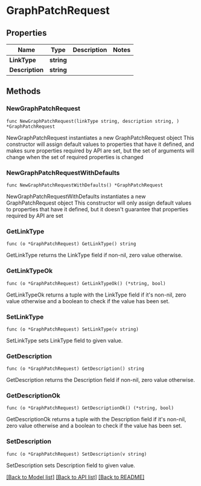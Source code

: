 # GraphPatchRequest

## Properties

Name | Type | Description | Notes
------------ | ------------- | ------------- | -------------
**LinkType** | **string** |  | 
**Description** | **string** |  | 

## Methods

### NewGraphPatchRequest

`func NewGraphPatchRequest(linkType string, description string, ) *GraphPatchRequest`

NewGraphPatchRequest instantiates a new GraphPatchRequest object
This constructor will assign default values to properties that have it defined,
and makes sure properties required by API are set, but the set of arguments
will change when the set of required properties is changed

### NewGraphPatchRequestWithDefaults

`func NewGraphPatchRequestWithDefaults() *GraphPatchRequest`

NewGraphPatchRequestWithDefaults instantiates a new GraphPatchRequest object
This constructor will only assign default values to properties that have it defined,
but it doesn't guarantee that properties required by API are set

### GetLinkType

`func (o *GraphPatchRequest) GetLinkType() string`

GetLinkType returns the LinkType field if non-nil, zero value otherwise.

### GetLinkTypeOk

`func (o *GraphPatchRequest) GetLinkTypeOk() (*string, bool)`

GetLinkTypeOk returns a tuple with the LinkType field if it's non-nil, zero value otherwise
and a boolean to check if the value has been set.

### SetLinkType

`func (o *GraphPatchRequest) SetLinkType(v string)`

SetLinkType sets LinkType field to given value.


### GetDescription

`func (o *GraphPatchRequest) GetDescription() string`

GetDescription returns the Description field if non-nil, zero value otherwise.

### GetDescriptionOk

`func (o *GraphPatchRequest) GetDescriptionOk() (*string, bool)`

GetDescriptionOk returns a tuple with the Description field if it's non-nil, zero value otherwise
and a boolean to check if the value has been set.

### SetDescription

`func (o *GraphPatchRequest) SetDescription(v string)`

SetDescription sets Description field to given value.



[[Back to Model list]](../README.md#documentation-for-models) [[Back to API list]](../README.md#documentation-for-api-endpoints) [[Back to README]](../README.md)


